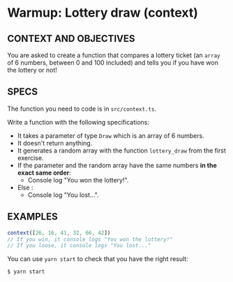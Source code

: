 # Warmup: Lottery draw (context)

## CONTEXT AND OBJECTIVES

You are asked to create a function that compares a lottery ticket (an `array` of 6 numbers, between 0 and 100 included) and tells you if you have won the lottery or not!

## SPECS

The function you need to code is in `src/context.ts`.

Write a function with the following specifications:

- It takes a parameter of type `Draw` which is an array of 6 numbers.
- It doesn't return anything.
- It generates a random array with the function `lottery_draw` from the first exercise.
- If the parameter and the random array have the same numbers **in the exact same order**:
  - Console log "You won the lottery!".
- Else :
  - Console log "You lost...".

## EXAMPLES

```js
context([26, 16, 41, 32, 66, 42])
// If you win, it console logs "You won the lottery!"
// If you loose, it console logs "You lost..." 
```

You can use `yarn start` to check that you have the right result:

```shell-session
$ yarn start 
```

